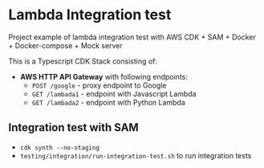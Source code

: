 # Lambda Integration test

Project example of lambda integration test with AWS CDK + SAM + Docker + Docker-compose + Mock server


This is a Typescript CDK Stack consisting of:
 - **AWS HTTP API Gateway** with following endpoints:
   - `POST /google` - proxy endpoint to Google
   - `GET /lambada1` - endpoint with Javascript Lambda 
   - `GET /lambada2` - endpoint with Python Lambda

## Integration test with SAM
- `cdk synth --no-staging`
- `testing/integration/run-integration-test.sh` to run integration tests